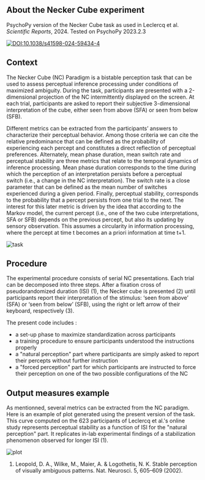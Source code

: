 ## About the Necker Cube experiment
PsychoPy version of the Necker Cube task as used in Leclercq et al. _Scientific Reports_, 2024. Tested on PsychoPy 2023.2.3

[![DOI:10.1038/s41598-024-59434-4](https://zenodo.org/badge/DOI/10.1038/s41598-024-59434-4.svg)](https://doi.org/10.1038/s41598-024-59434-4)

## Context
The Necker Cube (NC) Paradigm is a bistable perception task that can be used to assess perceptual inference processing under conditions of maximized ambiguity. During the task, participants are presented with a 2-dimensional projection of the NC intermittently displayed on the screen. At each trial, participants are asked to report their subjective 3-dimensional interpretation of the cube, either seen from above (SFA) or seen from below (SFB).

Different metrics can be extracted from the participants’ answers to characterize their perceptual behavior. Among those criteria we can cite the relative predominance that can be defined as the probability of experiencing each percept and constitutes a direct reflection of perceptual preferences. Alternately, mean phase duration, mean switch rate and perceptual stability are three metrics that relate to the temporal dynamics of inference processing. Mean phase duration corresponds to the time during which the perception of an interpretation persists before a perceptual switch (i.e., a change in the NC interpretation). The switch rate is a close parameter that can be defined as the mean number of switches experienced during a given period. Finally, perceptual stability, corresponds to the probability that a percept persists from one trial to the next. The interest for this later metric is driven by the idea that according to the Markov model, the current percept (i.e., one of the two cube interpretations, SFA or SFB) depends on the previous percept, but also its updating by sensory observation. This assumes a circularity in information processing, where the percept at time t becomes an a priori information at time t+1. 

![task](https://github.com/RenaudJA/Necker_cube_demo/assets/40823809/87a89055-9a09-4690-ba7c-7fba381be969)

## Procedure
The experimental procedure consists of serial NC presentations. Each trial can be  decomposed into three steps. After a fixation cross of pseudorandomized duration (ISI) (1), the Necker cube is presented (2) until participants report their interpretation of the stimulus: ‘seen from above’ (SFA) or ‘seen from below’ (SFB), using the right or left arrow of their keyboard, respectively (3).

The present code includes :
- a set-up phase to maximize standardization across participants
- a training procedure to ensure participants understood the instructions properly
- a "natural perception" part where participants are simply asked to report their percepts without further instruction
- a "forced perception" part for which participants are instructed to force their perception on one of the two possible configurations of the NC

## Output measures example
As mentionned, several metrics can be extracted from the NC paradigm. Here is an example of plot generated using the present version of the task. This curve computed on the 623 participants of Leclercq et al.'s online study represents perceptual stability as a function of ISI for the "natural perception" part. It replicates in-lab experimental findings of a stabilization phenomenon observed for longer ISI (1).

![plot](https://github.com/RenaudJA/Necker_cube_demo/assets/40823809/d5f646a9-a6ea-470d-aea8-01875e09e3d6)

1. Leopold, D. A., Wilke, M., Maier, A. & Logothetis, N. K. Stable perception of visually ambiguous patterns. Nat. Neurosci. 5, 605–609 (2002).

